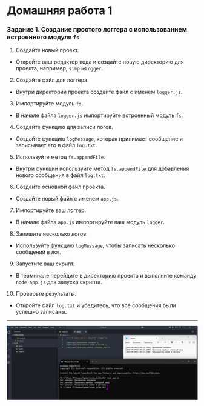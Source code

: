 # Домашняя работа 1


### Задание 1. Создание простого логгера с использованием встроенного модуля `fs`


1. Создайте новый проект.

- Откройте ваш редактор кода и создайте новую директорию для проекта, например, `simpleLogger`.

2. Создайте файл для логгера.

- Внутри директории проекта создайте файл с именем `logger.js`.

3. Импортируйте модуль `fs`.

- В начале файла `logger.js` импортируйте встроенный модуль `fs`.

4. Создайте функцию для записи логов.

- Создайте функцию `logMessage`, которая принимает сообщение и записывает его в файл `log.txt`.

5. Используйте метод `fs.appendFile`.

- Внутри функции используйте метод `fs.appendFile` для добавления нового сообщения в файл `log.txt`.

6. Создайте основной файл проекта.

- Создайте новый файл с именем `app.js`.

7. Импортируйте ваш логгер.

- В начале файла `app.js` импортируйте ваш модуль `logger`.

8. Запишите несколько логов.

- Используйте функцию `logMessage`, чтобы записать несколько сообщений в лог.

9. Запустите ваш скрипт.

- В терминале перейдите в директорию проекта и выполните команду `node app.js` для запуска скрипта.

10. Проверьте результаты.

- Откройте файл `log.txt` и убедитесь, что все сообщения были успешно записаны.
---


![скриншот](./images/img01.png)